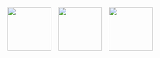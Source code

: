 <div style="display: flex;  gap: 15px;">
  
  <div style="display: flex; gap: 15px;">
  <img src="https://github.com/user-attachments/assets/a78b90c1-563e-42ca-8686-0f1c0d942127" width="100"/>
    <img src="https://github.com/user-attachments/assets/a7875628-34de-40c6-a482-4548de90e6ba" width="100"/>
    <img src="https://github.com/user-attachments/assets/43c4edf9-796f-4244-9e13-bb1748b1b733" width="100"/>
  </div>
</div>
